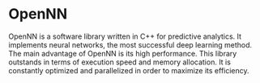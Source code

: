 # OpenNN
OpenNN is a software library written in C++ for predictive analytics. It implements neural networks, the most successful deep learning method. The main advantage of OpenNN is its high performance. This library outstands in terms of execution speed and memory allocation. It is constantly optimized and parallelized in order to maximize its efficiency. 
